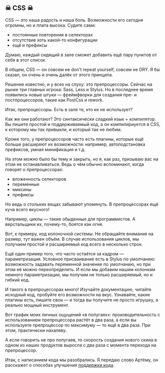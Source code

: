## ☠ CSS ☠

CSS — это наша радость и наша боль. Возможности его сегодня огромны, но и плата высока. Судите сами:

* постоянные повторения в селекторах
* отсутствие хоть какой-то конфигурации
* ещё и префиксы

Думаю, каждый сидящий в зале сможет добавить ещё пару пунктов от себя в этот список.

В общем, CSS — он совсем не don't repeat yourself, совсем не DRY. Я бы сказал, он очень и очень далёк от этого принципа.

Решение известно, и у всех на слуху: это препроцессоры. Сейчас на рынке три главных игрока: Sass, Less и Stylus. Но в последнее время появились новые штуки — фреймфворки для создания пре- и постпроцессоров, такие как PostCss и rework.

Итак, препроцессоры. Есть в зале те, кто их не использует?

Как же они работают? Это синтаксически сладкий язык + компилятор. Вы пишете простой и поддерживаемый код, а он компилириуется в CSS, к которому мы так привыкли, и который так не любим.

Кроме того, у препроцессоров часто есть плагины, которые ещё больше расширяют их возможности: например, автоподстановка префиксов, умная минификация и т.д.

На этом можно было бы тему и закрыть, но я, как раз, призываю вас на этом не останавливаться. Ведь о чём обычно вспоминают, когда говорят о препроцессорах:
* вложенность селекторов
* переменные
* миксины
* префиксы

Но ведь о стольких вещах забывают упомянуть. В препроцессорах ещё куча всего вкусного!

Например, циклы — такие обыденные для программистов. А верстальщики их, почему-то, боятся как огня.

Вот, к примеру, код колоночной системы. Не обращайте внимания на размер, тут важен объём. В случае использования циклов, мы получаем простой и расширяемый код всего в несколько строк.

Ещё один пример того, что часто остаётся за кадром — параметризация. Условное присваивание есть в Stylus по умолчанию: возможность задавать переменной значение по умолчанию, но при этом её можно переопределить. И если мы добавим нашим колонкам немного параметризации, мы получим не только расширяемый, но и гибкий код.

И такого в препроцессорах много! Изучайте документацию, читайте исходный код, пробуйте его возможности на вкус. Узнавайте, какие плагины есть, пишите свои — и тогда вы получите не просто игрушку, а реально мощный инструмент.

Вот график моих личных ощущений «в попугаях»: производительность с использованием препроцессора растёт в два раза, а если вы используете препроцессор по максимуму — то ещё в два раза. При этом, практически нахаляву.

А если говорить не про попугаев, то скорость создания нового скина в одном из наших продуктов выросла с два раза с момента перехода на препроцессор.

Итак, с написанием кода мы разобрались. Я передаю слово Артёму, он расскажет о способах улучшения [поддержки кода](scaffolding.md).
